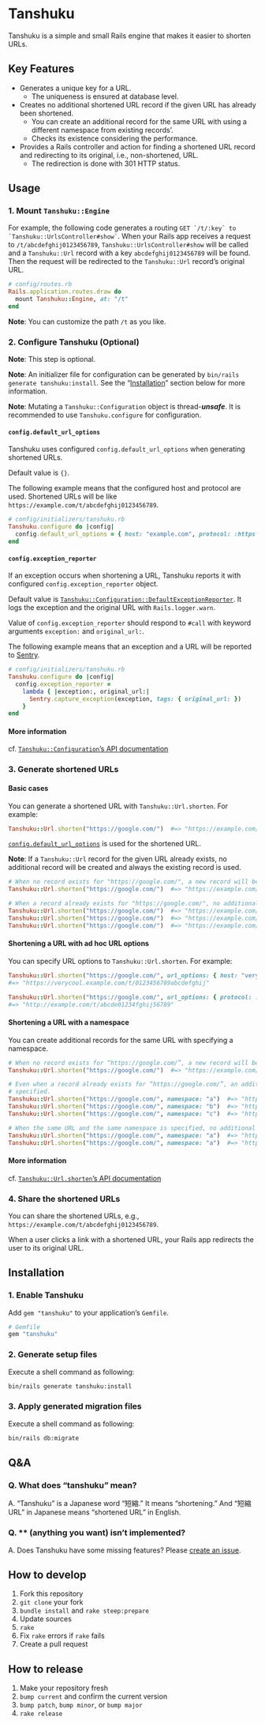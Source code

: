 # Tanshuku

Tanshuku is a simple and small Rails engine that makes it easier to shorten URLs.

## Key Features

- Generates a unique key for a URL.
  - The uniqueness is ensured at database level.
- Creates no additional shortened URL record if the given URL has already been shortened.
  - You can create an additional record for the same URL with using a different namespace from existing records’.
  - Checks its existence considering the performance.
- Provides a Rails controller and action for finding a shortened URL record and redirecting to its original, i.e., non-shortened, URL.
  - The redirection is done with 301 HTTP status.

## Usage

### 1. Mount `Tanshuku::Engine`

For example, the following code generates a routing `` GET `/t/:key` to `Tanshuku::UrlsController#show` ``. When your Rails app receives a request to `/t/abcdefghij0123456789`, `Tanshuku::UrlsController#show` will be called and a `Tanshuku::Url` record with a key `abcdefghij0123456789` will be found. Then the request will be redirected to the `Tanshuku::Url` record’s original URL.

```rb
# config/routes.rb
Rails.application.routes.draw do
  mount Tanshuku::Engine, at: "/t"
end
```

**Note**: You can customize the path `/t` as you like.

### 2. Configure Tanshuku (Optional)

**Note**: This step is optional.

**Note**: An initializer file for configuration can be generated by `bin/rails generate tanshuku:install`. See the “[Installation](#installation)” section below for more information.

**Note**: Mutating a `Tanshuku::Configuration` object is thread-**_unsafe_**. It is recommended to use `Tanshuku.configure` for configuration.

#### `config.default_url_options`

Tanshuku uses configured `config.default_url_options` when generating shortened URLs.

Default value is `{}`.

The following example means that the configured host and protocol are used. Shortened URLs will be like `https://example.com/t/abcdefghij0123456789`.

```rb
# config/initializers/tanshuku.rb
Tanshuku.configure do |config|
  config.default_url_options = { host: "example.com", protocol: :https }
end
```

#### `config.exception_reporter`

If an exception occurs when shortening a URL, Tanshuku reports it with configured `config.exception_reporter` object.

Default value is [`Tanshuku::Configuration::DefaultExceptionReporter`](https://kg8m.github.io/tanshuku/Tanshuku/Configuration/DefaultExceptionReporter.html). It logs the exception and the original URL with `Rails.logger.warn`.

Value of `config.exception_reporter` should respond to `#call` with keyword arguments `exception:` and `original_url:`.

The following example means that an exception and a URL will be reported to [Sentry](https://sentry.io/).

```rb
# config/initializers/tanshuku.rb
Tanshuku.configure do |config|
  config.exception_reporter =
    lambda { |exception:, original_url:|
      Sentry.capture_exception(exception, tags: { original_url: })
    }
end
```

#### More information

cf. [`Tanshuku::Configuration`’s API documentation](https://kg8m.github.io/tanshuku/Tanshuku/Configuration.html)

### 3. Generate shortened URLs

#### Basic cases

You can generate a shortened URL with `Tanshuku::Url.shorten`. For example:

```rb
Tanshuku::Url.shorten("https://google.com/")  #=> "https://example.com/t/abcdefghij0123456789"
```

[`config.default_url_options`](https://kg8m.github.io/tanshuku/Tanshuku/Configuration.html#default_url_options-instance_method) is used for the shortened URL.

**Note**: If a `Tanshuku::Url` record for the given URL already exists, no additional record will be created and always the existing record is used.

```rb
# When no record exists for "https://google.com/", a new record will be created.
Tanshuku::Url.shorten("https://google.com/")  #=> "https://example.com/t/abcde0123456789fghij"

# When a record already exists for "https://google.com/", no additional record will be created.
Tanshuku::Url.shorten("https://google.com/")  #=> "https://example.com/t/abcde0123456789fghij"
Tanshuku::Url.shorten("https://google.com/")  #=> "https://example.com/t/abcde0123456789fghij"
Tanshuku::Url.shorten("https://google.com/")  #=> "https://example.com/t/abcde0123456789fghij"
```

#### Shortening a URL with ad hoc URL options

You can specify URL options to `Tanshuku::Url.shorten`. For example:

```rb
Tanshuku::Url.shorten("https://google.com/", url_options: { host: "verycool.example.com" })
#=> "https://verycool.example.com/t/0123456789abcdefghij"

Tanshuku::Url.shorten("https://google.com/", url_options: { protocol: :http })
#=> "http://example.com/t/abcde01234fghij56789"
```

#### Shortening a URL with a namespace

You can create additional records for the same URL with specifying a namespace.

```rb
# When no record exists for “https://google.com/”, a new record will be created.
Tanshuku::Url.shorten("https://google.com/")  #=> "https://example.com/t/abc012def345ghi678j9"

# Even when a record already exists for “https://google.com/”, an additional record will be created if namespace is
# specified.
Tanshuku::Url.shorten("https://google.com/", namespace: "a")  #=> "https://example.com/t/ab01cd23ef45gh67ij89"
Tanshuku::Url.shorten("https://google.com/", namespace: "b")  #=> "https://example.com/t/a0b1c2d3e4f5g6h7i8j9"
Tanshuku::Url.shorten("https://google.com/", namespace: "c")  #=> "https://example.com/t/abcd0123efgh4567ij89"

# When the same URL and the same namespace is specified, no additional record will be created.
Tanshuku::Url.shorten("https://google.com/", namespace: "a")  #=> "https://example.com/t/ab01cd23ef45gh67ij89"
Tanshuku::Url.shorten("https://google.com/", namespace: "a")  #=> "https://example.com/t/ab01cd23ef45gh67ij89"
```

#### More information

cf. [`Tanshuku::Url.shorten`’s API documentation](https://kg8m.github.io/tanshuku/Tanshuku/Url.html#shorten-class_method)

### 4. Share the shortened URLs

You can share the shortened URLs, e.g., `https://example.com/t/abcdefghij0123456789`.

When a user clicks a link with a shortened URL, your Rails app redirects the user to its original URL.

## Installation

### 1. Enable Tanshuku

Add `gem "tanshuku"` to your application’s `Gemfile`.

```rb
# Gemfile
gem "tanshuku"
```

### 2. Generate setup files

Execute a shell command as following:

```sh
bin/rails generate tanshuku:install
```

### 3. Apply generated migration files

Execute a shell command as following:

```sh
bin/rails db:migrate
```

## Q&amp;A

### Q. What does “tanshuku” mean?

A. “Tanshuku” is a Japanese word “短縮.” It means “shortening.” And “短縮URL” in Japanese means “shortened URL” in English.

### Q. \*\* (anything you want) isn’t implemented?

A. Does Tanshuku have some missing features? Please [create an issue](https://github.com/kg8m/tanshuku/issues/new).

## How to develop

1. Fork this repository
1. `git clone` your fork
1. `bundle install` and `rake steep:prepare`
1. Update sources
1. `rake`
1. Fix `rake` errors if `rake` fails
1. Create a pull request

## How to release

1. Make your repository fresh
1. `bump current` and confirm the current version
1. `bump patch`, `bump minor`, or `bump major`
1. `rake release`
